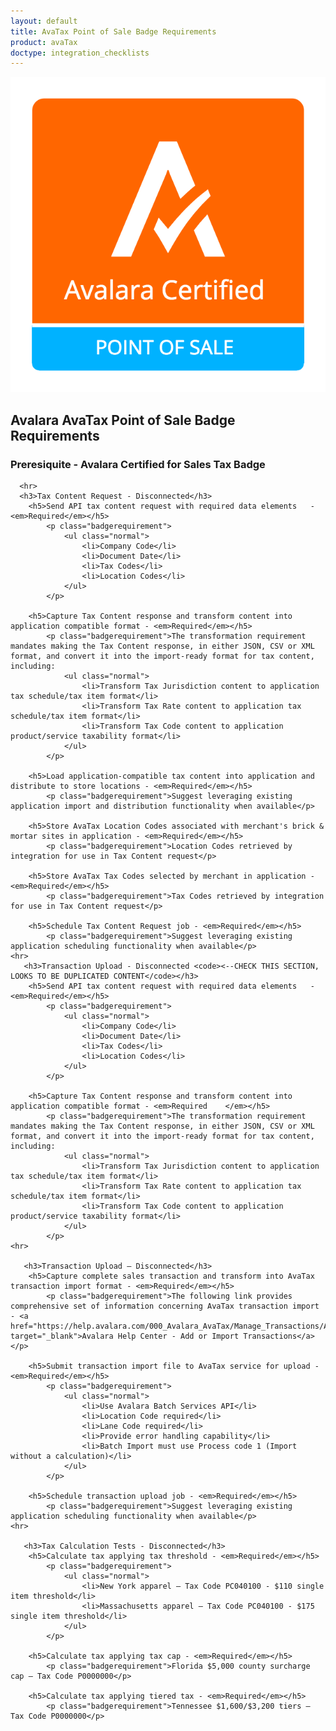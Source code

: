 ```yaml
---
layout: default
title: AvaTax Point of Sale Badge Requirements
product: avaTax
doctype: integration_checklists
---
```

 <div class="row padding-top padding bottom">
    <div class="col-sm-2">
      <img src="/public/images/devdot/badges/PointofSale.png" class="img-responsive" alt="Avalara Certified Solution">
    </div>
    <div class="col-sm-8 padding-top">
      <h2>Avalara AvaTax Point of Sale Badge Requirements</h2>
      <h3>Preresiquite - Avalara Certified for Sales Tax Badge</h3>
      
      <hr>
      <h3>Tax Content Request - Disconnected</h3>
        <h5>Send API tax content request with required data elements   - <em>Required</em></h5>
            <p class="badgerequirement">
                <ul class="normal">
                    <li>Company Code</li>
                    <li>Document Date</li>
                    <li>Tax Codes</li>
                    <li>Location Codes</li>
                </ul>
            </p>
            
        <h5>Capture Tax Content response and transform content into application compatible format - <em>Required</em></h5>
            <p class="badgerequirement">The transformation requirement mandates making the Tax Content response, in either JSON, CSV or XML format, and convert it into the import-ready format for tax content, including:
                <ul class="normal">
                    <li>Transform Tax Jurisdiction content to application tax schedule/tax item format</li>
                    <li>Transform Tax Rate content to application tax schedule/tax item format</li>
                    <li>Transform Tax Code content to application product/service taxability format</li>
                </ul>
            </p>
            
        <h5>Load application-compatible tax content into application and distribute to store locations - <em>Required</em></h5>
            <p class="badgerequirement">Suggest leveraging existing application import and distribution functionality when available</p>
            
        <h5>Store AvaTax Location Codes associated with merchant's brick & mortar sites in application - <em>Required</em></h5>
            <p class="badgerequirement">Location Codes retrieved by integration for use in Tax Content request</p>
            
        <h5>Store AvaTax Tax Codes selected by merchant in application - <em>Required</em></h5>
            <p class="badgerequirement">Tax Codes retrieved by integration for use in Tax Content request</p>
            
        <h5>Schedule Tax Content Request job - <em>Required</em></h5>
            <p class="badgerequirement">Suggest leveraging existing application scheduling functionality when available</p>
    <hr>
       <h3>Transaction Upload - Disconnected <code><--CHECK THIS SECTION, LOOKS TO BE DUPLICATED CONTENT</code></h3>     
        <h5>Send API tax content request with required data elements   - <em>Required</em></h5>
            <p class="badgerequirement">
                <ul class="normal">
                    <li>Company Code</li>
                    <li>Document Date</li>
                    <li>Tax Codes</li>
                    <li>Location Codes</li>
                </ul>
            </p>
            
        <h5>Capture Tax Content response and transform content into application compatible format - <em>Required    </em></h5>
            <p class="badgerequirement">The transformation requirement mandates making the Tax Content response, in either JSON, CSV or XML format, and convert it into the import-ready format for tax content, including:
                <ul class="normal">
                    <li>Transform Tax Jurisdiction content to application tax schedule/tax item format</li>
                    <li>Transform Tax Rate content to application tax schedule/tax item format</li>
                    <li>Transform Tax Code content to application product/service taxability format</li>
                </ul>
            </p>
    <hr>
    
       <h3>Transaction Upload – Disconnected</h3>
        <h5>Capture complete sales transaction and transform into AvaTax transaction import format - <em>Required</em></h5>
            <p class="badgerequirement">The following link provides comprehensive set of information concerning AvaTax transaction import - <a href="https://help.avalara.com/000_Avalara_AvaTax/Manage_Transactions/Add_or_Import_Transactions" target="_blank">Avalara Help Center - Add or Import Transactions</a></p>
            
        <h5>Submit transaction import file to AvaTax service for upload - <em>Required</em></h5>
            <p class="badgerequirement">
                <ul class="normal">
                    <li>Use Avalara Batch Services API</li>
                    <li>Location Code required</li>
                    <li>Lane Code required</li>
                    <li>Provide error handling capability</li>
                    <li>Batch Import must use Process code 1 (Import without a calculation)</li>
                </ul>
            </p>
            
        <h5>Schedule transaction upload job - <em>Required</em></h5>
            <p class="badgerequirement">Suggest leveraging existing application scheduling functionality when available</p>
    <hr>
    
       <h3>Tax Calculation Tests - Disconnected</h3>
        <h5>Calculate tax applying tax threshold - <em>Required</em></h5>
            <p class="badgerequirement">
                <ul class="normal">
                    <li>New York apparel – Tax Code PC040100 - $110 single item threshold</li>
                    <li>Massachusetts apparel – Tax Code PC040100 - $175 single item threshold</li>
                </ul>
            </p>
            
        <h5>Calculate tax applying tax cap - <em>Required</em></h5>
            <p class="badgerequirement">Florida $5,000 county surcharge cap – Tax Code P0000000</p>
            
        <h5>Calculate tax applying tiered tax - <em>Required</em></h5>
            <p class="badgerequirement">Tennessee $1,600/$3,200 tiers – Tax Code P0000000</p>